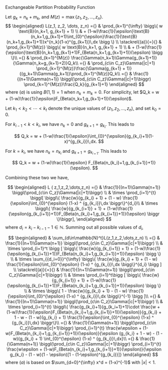 Exchangeable Partition Probability Function

Let $g_k = n_k+m_k$, and $M(z)= \max\{z_1,z_2,\dots,z_n\}$.
$$
\begin{aligned} 
L(z_1, z_2, \dots, z_n)  ={} &  \prod_{k=1}^{\infty} \bigg\{ w \text{B}(n_k+1,  g_{k+1} + 1) \\
& + (1-w)\frac{1}{\epsilon}\text{B}(n_k+1,g_{k+1}+1)\int_{0}^{\epsilon}\frac{1}{\text{B}(n_k+1,g_{k+1}+1)}x^{n_k}(1-x)^{g_{k+1}}\,dx \bigg \}  \\ 
\stackrel{(a)}{=}{} & \prod_{k=1}^{M(z)} \bigg\{ w \text{B}(n_k+1,  g_{k+1} + 1) \\
& + (1-w)\frac{1}{\epsilon}\text{B}(n_k+1,g_{k+1}+1)F_{Beta(n_k+1,g_{k+1}+1)}(\epsilon) \bigg \}\\
={} & \prod_{k=1}^{M(z)} \frac{\Gamma(n_k+1)\Gamma(g_{k+1}+1)}{\Gamma(n_k+g_{k+1}+2)}Q_k\\
={} & \prod_{c\in C_z}\Gamma(|c|+1) \prod_{k=1}^{M(z)}\frac{\Gamma(g_{k+1} + 1)}{(g_k+1)\Gamma(g_k+1)}\prod_{k=1}^{M(z)}Q_k\\
={} & \frac{1}{(n+1)\Gamma(n+1)} \biggl(\prod_{c\in C_z}\Gamma(|c|+1)\biggr) \prod_{k=1}^{M(z)}\frac{Q_k}{g_{k+1}+1}
\end{aligned}
$$
where $(a)$ is using $B(1,1)=1$ when $n_k=m_k=0$. For simplicity, let $Q_k = w + (1-w)\frac{1}{\epsilon}F_{Beta(n_k+1,g_{k+1}+1)}(\epsilon)$.

Let $k_1<k_2<\cdots<k_t$ denote the unique values of $(z_1,z_2,\dots,z_n)$, and set $k_0=0$.

For $k_{i-1}<k<k_{i}$, we have $n_k=0$ and $g_{k+1} = g_{k_i}$. This leads to

$$
Q_k = w + (1-w)\frac{1}{\epsilon}\int_{0}^{\epsilon}(g_{k_i}+1)(1-x)^{g_{k_i}}\,dx.
$$

For $k=k_{i}$, we have $n_k=n_{k_i}$ and $g_{k+1} = g_{k_{i+1}}$. This leads to

$$
Q_k = w + (1-w)\frac{1}{\epsilon} F_{Beta(n_{k_i}+1,g_{k_{i+1}}+1)}(\epsilon).
$$

Combining these two we have,

$$
\begin{aligned}
L  ( z_1,z_2,\dots,z_n) ={} & \frac{1}{(n+1)\Gamma(n+1)} \biggl(\prod_{c\in C_z}\Gamma(|c|+1)\biggr) \\
& \times \prod_{i=1}^{t} \biggl[ \biggl\{ \frac{w}{g_{k_i} + 1} + (1 - w) \frac{1}{\epsilon}\int_{0}^{\epsilon} (1-x) ^ {g_{k_i}}\,dx \biggr\}^{d_i}\\
& \times \biggl\{
\frac{w}{g_{k_{i+1}} + 1} + (1-w)\frac{1}{\epsilon(g_{k_{i+1}}+1)}F_{Beta(n_{k_i}+1,g_{k_{i+1}}+1)}(\epsilon)
\biggr \}\biggr],
\end{aligned}
$$
where $d_i = k_i-k_{i-1}-1\in \mathbb{N}$. Summing out all possible values of $d_i$,

$$
\begin{aligned}
& \sum_{d\in\mathbb{N}^t}L(z_1,z_2,\dots,z_n) \\
={}                 & \frac{1}{(n+1)\Gamma(n+1)} \biggl(\prod_{c\in C_z}\Gamma(|c|+1)\biggr) \\
& \times \prod_{i=1}^t \bigg [ \bigg\{
\frac{w}{g_{k_{i+1}} + 1} + (1-w)\frac{1}{\epsilon(g_{k_{i+1}}+1)}F_{Beta(n_{k_i}+1,g_{k_{i+1}}+1)}(\epsilon)
\bigg \} \\
& \times \sum_{{d_i=0}}^{\infty} \bigg\{ \frac{w}{g_{k_i} + 1} + (1 - w) \frac{1}{\epsilon}\int_{0}^{\epsilon} (1-x) ^ {g_{k_i}}\,dx \bigg\}^{d_i} \bigg ] \\
\stackrel{(a)}{=}{} & \frac{1}{(n+1)\Gamma(n+1)} \biggl(\prod_{c\in C_z}\Gamma(|c|+1)\biggr) \\
& \times \prod_{i=1}^t\bigg [ \bigg\{
\frac{w}{g_{k_{i+1}} + 1} + (1-w)\frac{1}{\epsilon(g_{k_{i+1}}+1)}F_{Beta(n_{k_i}+1,g_{k_{i+1}}+1)}(\epsilon)
\bigg \}  \\
& \times \bigg\{ 1 - \frac{w}{g_{k_i} + 1} - (1 - w) \frac{1}{\epsilon}\int_{0}^{\epsilon} (1-x) ^ {g_{k_i}}\,dx \bigg\}^{-1} \bigg ]\\
={}	& \frac{1}{(n+1)\Gamma(n+1)} \biggl(\prod_{c\in C_z}\Gamma(|c|+1)\biggr) \\
& \times \prod_{i=1}^{t} \biggl\{
\frac{g_{k_i}+1}{g_{k_i+1}+1}\cdot
\frac{w + (1-w)\frac{1}{\epsilon}F_{Beta(n_{k_i}+1,g_{k_{i+1}}+1)}(\epsilon)}{g_{k_i} + 1 - w - (1 - w)(g_{k_i} + 1) \frac{1}{\epsilon}\int_{0}^{\epsilon} (1-x) ^ {g_{k_i}}\,dx}
\biggr\}\\
={}	& \frac{1}{\Gamma(n+1)} \biggl(\prod_{c\in C_z}\Gamma(|c|+1)\biggr) \prod_{i=1}^{t} 
\frac{w\epsilon + (1-w)F_{Beta(n_{k_i}+1,g_{k_{i+1}}+1)}(\epsilon)}{\epsilon (g_{k_i} + 1 - w) - (1 - w)(g_{k_i} + 1) \int_{0}^{\epsilon} (1-x) ^ {g_{k_i}}\,dx}\\
={}	& \frac{1}{\Gamma(n+1)} \biggl(\prod_{c\in C_z}\Gamma(|c|+1)\biggr) \prod_{i=1}^{t} 
\frac{w\epsilon + (1-w)F_{Beta(n_{k_i}+1,g_{k_{i+1}}+1)}(\epsilon)}{\epsilon g_{k_i} - (1 - w)(1 - \epsilon)[1 - (1-\epsilon)^{g_{k_i}}]}
\end{aligned}
$$
where $(a)$ is based on $\sum_{d=0}^{\infty} x^d = (1-x)^{-1}$ with $|x|<1$.